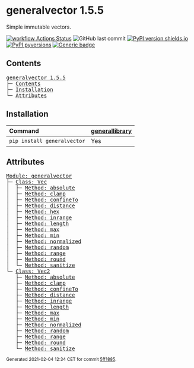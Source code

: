 # generalvector 1.5.5
Simple immutable vectors.

[![workflow Actions Status](https://github.com/ManderaGeneral/generalvector/workflows/workflow/badge.svg)](https://github.com/ManderaGeneral/generalvector/actions)
![GitHub last commit](https://img.shields.io/github/last-commit/ManderaGeneral/generalvector)
[![PyPI version shields.io](https://img.shields.io/pypi/v/generalvector.svg)](https://pypi.org/project/generalvector/)
[![PyPI pyversions](https://img.shields.io/pypi/pyversions/generalvector.svg)](https://pypi.python.org/pypi/generalvector/)
[![Generic badge](https://img.shields.io/badge/platforms-windows%20%7C%20ubuntu-blue.svg)](https://shields.io/)

## Contents
<pre>
<a href='#generalvector-1.5.5'>generalvector 1.5.5</a>
├─ <a href='#Contents'>Contents</a>
├─ <a href='#Installation'>Installation</a>
└─ <a href='#Attributes'>Attributes</a>
</pre>

## Installation
| Command                     | <a href='https://pypi.org/project/generallibrary'>generallibrary</a>   |
|:----------------------------|:-----------------------------------------------------------------------|
| `pip install generalvector` | Yes                                                                    |

## Attributes
<pre>
<a href='https://github.com/ManderaGeneral/generalvector/blob/5ff1885/generalvector/__init__.py#L1'>Module: generalvector</a>
├─ <a href='https://github.com/ManderaGeneral/generalvector/blob/5ff1885/generalvector/vector.py#L11'>Class: Vec</a>
│  ├─ <a href='https://github.com/ManderaGeneral/generalvector/blob/5ff1885/generalvector/general.py#L94'>Method: absolute</a>
│  ├─ <a href='https://github.com/ManderaGeneral/generalvector/blob/5ff1885/generalvector/vector.py#L123'>Method: clamp</a>
│  ├─ <a href='https://github.com/ManderaGeneral/generalvector/blob/5ff1885/generalvector/general.py#L79'>Method: confineTo</a>
│  ├─ <a href='https://github.com/ManderaGeneral/generalvector/blob/5ff1885/generalvector/vector.py#L169'>Method: distance</a>
│  ├─ <a href='https://github.com/ManderaGeneral/generalvector/blob/5ff1885/generalvector/vector.py#L143'>Method: hex</a>
│  ├─ <a href='https://github.com/ManderaGeneral/generalvector/blob/5ff1885/generalvector/vector.py#L134'>Method: inrange</a>
│  ├─ <a href='https://github.com/ManderaGeneral/generalvector/blob/5ff1885/generalvector/vector.py#L68'>Method: length</a>
│  ├─ <a href='https://github.com/ManderaGeneral/generalvector/blob/5ff1885/generalvector/vector.py#L114'>Method: max</a>
│  ├─ <a href='https://github.com/ManderaGeneral/generalvector/blob/5ff1885/generalvector/vector.py#L105'>Method: min</a>
│  ├─ <a href='https://github.com/ManderaGeneral/generalvector/blob/5ff1885/generalvector/vector.py#L74'>Method: normalized</a>
│  ├─ <a href='https://github.com/ManderaGeneral/generalvector/blob/5ff1885/generalvector/vector.py#L89'>Method: random</a>
│  ├─ <a href='https://github.com/ManderaGeneral/generalvector/blob/5ff1885/generalvector/vector.py#L150'>Method: range</a>
│  ├─ <a href='https://github.com/ManderaGeneral/generalvector/blob/5ff1885/generalvector/vector.py#L83'>Method: round</a>
│  └─ <a href='https://github.com/ManderaGeneral/generalvector/blob/5ff1885/generalvector/general.py#L42'>Method: sanitize</a>
└─ <a href='https://github.com/ManderaGeneral/generalvector/blob/5ff1885/generalvector/vector2.py#L11'>Class: Vec2</a>
   ├─ <a href='https://github.com/ManderaGeneral/generalvector/blob/5ff1885/generalvector/general.py#L94'>Method: absolute</a>
   ├─ <a href='https://github.com/ManderaGeneral/generalvector/blob/5ff1885/generalvector/vector2.py#L124'>Method: clamp</a>
   ├─ <a href='https://github.com/ManderaGeneral/generalvector/blob/5ff1885/generalvector/general.py#L79'>Method: confineTo</a>
   ├─ <a href='https://github.com/ManderaGeneral/generalvector/blob/5ff1885/generalvector/vector2.py#L163'>Method: distance</a>
   ├─ <a href='https://github.com/ManderaGeneral/generalvector/blob/5ff1885/generalvector/vector2.py#L134'>Method: inrange</a>
   ├─ <a href='https://github.com/ManderaGeneral/generalvector/blob/5ff1885/generalvector/vector2.py#L69'>Method: length</a>
   ├─ <a href='https://github.com/ManderaGeneral/generalvector/blob/5ff1885/generalvector/vector2.py#L115'>Method: max</a>
   ├─ <a href='https://github.com/ManderaGeneral/generalvector/blob/5ff1885/generalvector/vector2.py#L106'>Method: min</a>
   ├─ <a href='https://github.com/ManderaGeneral/generalvector/blob/5ff1885/generalvector/vector2.py#L75'>Method: normalized</a>
   ├─ <a href='https://github.com/ManderaGeneral/generalvector/blob/5ff1885/generalvector/vector2.py#L90'>Method: random</a>
   ├─ <a href='https://github.com/ManderaGeneral/generalvector/blob/5ff1885/generalvector/vector2.py#L145'>Method: range</a>
   ├─ <a href='https://github.com/ManderaGeneral/generalvector/blob/5ff1885/generalvector/vector2.py#L84'>Method: round</a>
   └─ <a href='https://github.com/ManderaGeneral/generalvector/blob/5ff1885/generalvector/general.py#L42'>Method: sanitize</a>
</pre>

<sup>
Generated 2021-02-04 12:34 CET for commit <a href='https://github.com/ManderaGeneral/generalvector/commit/5ff1885'>5ff1885</a>.
</sup>
